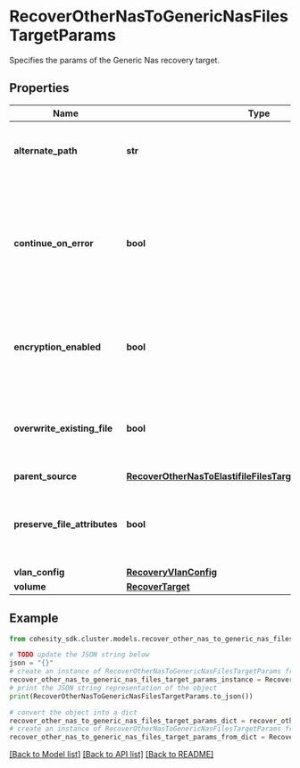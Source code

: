 # RecoverOtherNasToGenericNasFilesTargetParams

Specifies the params of the Generic Nas recovery target.

## Properties

Name | Type | Description | Notes
------------ | ------------- | ------------- | -------------
**alternate_path** | **str** | Specifies the path location to recover files to. | 
**continue_on_error** | **bool** | Specifies whether to continue recovering other files if one of the files fails to recover. Default value is false. | [optional] 
**encryption_enabled** | **bool** | Specifies whether encryption should be enabled during recovery. | [optional] 
**overwrite_existing_file** | **bool** | Specifies whether to overwrite existing file/folder during recovery. | [optional] 
**parent_source** | [**RecoverOtherNasToElastifileFilesTargetParamsParentSource**](RecoverOtherNasToElastifileFilesTargetParamsParentSource.md) |  | [optional] 
**preserve_file_attributes** | **bool** | Specifies whether to preserve file/folder attributes during recovery. | [optional] 
**vlan_config** | [**RecoveryVlanConfig**](RecoveryVlanConfig.md) |  | [optional] 
**volume** | [**RecoverTarget**](RecoverTarget.md) |  | 

## Example

```python
from cohesity_sdk.cluster.models.recover_other_nas_to_generic_nas_files_target_params import RecoverOtherNasToGenericNasFilesTargetParams

# TODO update the JSON string below
json = "{}"
# create an instance of RecoverOtherNasToGenericNasFilesTargetParams from a JSON string
recover_other_nas_to_generic_nas_files_target_params_instance = RecoverOtherNasToGenericNasFilesTargetParams.from_json(json)
# print the JSON string representation of the object
print(RecoverOtherNasToGenericNasFilesTargetParams.to_json())

# convert the object into a dict
recover_other_nas_to_generic_nas_files_target_params_dict = recover_other_nas_to_generic_nas_files_target_params_instance.to_dict()
# create an instance of RecoverOtherNasToGenericNasFilesTargetParams from a dict
recover_other_nas_to_generic_nas_files_target_params_from_dict = RecoverOtherNasToGenericNasFilesTargetParams.from_dict(recover_other_nas_to_generic_nas_files_target_params_dict)
```
[[Back to Model list]](../README.md#documentation-for-models) [[Back to API list]](../README.md#documentation-for-api-endpoints) [[Back to README]](../README.md)



